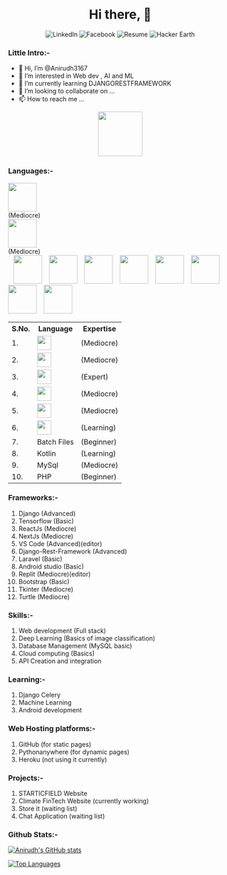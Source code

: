 <h1 align="center"> Hi there, 👋 </h1>


<div id="shields-img" align="center">
    <img src="https://img.shields.io/badge/LinkedIn-13followers-blue?style=social&logo=linkedin" alt="LinkedIn">
    <img src="https://img.shields.io/badge/Facebook-150+friends-blue?style=social&logo=facebook" alt="Facebook">
    <img src="https://img.shields.io/badge/-Resume-222?style=flat&logo=resume" alt="Resume">
    <img src="https://img.shields.io/badge/-Hacker%20earth-blue?style=flat&logo=hackerearth" alt="Hacker Earth">
 </div>

### Little Intro:-
- 👋 Hi, I’m @Anirudh3167
- 👀 I’m interested in Web dev , AI and ML
- 🌱 I’m currently learning DJANGORESTFRAMEWORK 
- 💞️ I’m looking to collaborate on ...
- 📫 How to reach me ...

<!---
Anirudh3167/Anirudh3167 is a ✨ special ✨ repository because its `README.md` (this file) appears on your GitHub profile.
You can click the Preview link to take a look at your changes.
--->
<div id="header" align="center">
  <img src="https://media.giphy.com/media/M9gbBd9nbDrOTu1Mqx/giphy.gif" width="100"/>
</div>

### Languages:-
<div id="lang-icons" align="left" style="display:inline;">
    <span id="lang1" height="80" width="70">
        <img height="64" width="64" src="https://cdn.simpleicons.org/c" /> <br>
        (Mediocre)
    </div>  &nbsp;&nbsp;
    <div id="lang2">
        <img height="64" width="64" src="https://cdn.simpleicons.org/c++" /> <br>
        (Mediocre)
    </div>  &nbsp;&nbsp;
    <img height="64" width="64" src="https://cdn.simpleicons.org/python" /> &nbsp;&nbsp;
    <img height="64" width="64" src="https://cdn.simpleicons.org/html" /> &nbsp;&nbsp;
    <img height="64" width="64" src="https://cdn.simpleicons.org/css" /> &nbsp;&nbsp;
    <img height="64" width="64" src="https://cdn.simpleicons.org/javascript" /> &nbsp;&nbsp;
    <img height="64" width="64" src="https://cdn.simpleicons.org/batchfiles" /> &nbsp;&nbsp;
    <img height="64" width="64" src="https://cdn.simpleicons.org/kotlin" /> &nbsp;&nbsp;
    <img height="64" width="64" src="https://cdn.simpleicons.org/mysql" /> &nbsp;&nbsp;
    <img height="64" width="64" src="https://cdn.simpleicons.org/php" /> &nbsp;&nbsp;
</div>

<table>
  <tr>
    <th> S.No. </th> <th> Language </th> <th> Expertise </th>
  </tr>
  <tr>
    <td> 1. </td> <td><img height="32" width="32" src="https://cdn.simpleicons.org/C" /> </td> <td>(Mediocre)</td>
  </tr>
  <tr>
    <td> 2. </td> <td><img height="32" width="32" src="https://cdn.simpleicons.org/c++" /></td> <td>(Mediocre)</td>
  </tr>
  <tr>
    <td> 3. </td> <td><img height="32" width="32" src="https://cdn.simpleicons.org/python" /> </td> <td>(Expert)</td>
  </tr>
  <tr>
    <td> 4. </td> <td><img height="32" width="32" src="https://cdn.simpleicons.org/html" /> </td> <td>(Mediocre)</td>
  </tr>
  <tr>
    <td> 5. </td> <td><img height="32" width="32" src="https://cdn.simpleicons.org/css" /> </td> <td>(Mediocre)</td>
  </tr>
  <tr>
    <td> 6. </td> <td><img height="32" width="32" src="https://cdn.simpleicons.org/javascript" /> </td> <td>(Learning)</td>
  </tr>
  <tr>
    <td> 7. </td> <td>Batch Files </td> <td>(Beginner)</td>
  </td>
  <tr>
    <td> 8. </td> <td>Kotlin </td> <td>(Learning)</td>
  </tr>
  <tr>
    <td> 9. </td> <td>MySql </td> <td>(Mediocre)</td>
  </tr>
  <tr>
    <td> 10. </td> <td>PHP </td> <td>(Beginner)</td>
  </tr>
</table>
<!---
2. C++ (Mediocre)
3. Python (Expert)
4. Html (Mediocre)
5. Css (Mediocre)
6. JavaScript (learning)
7. Batch files (Beginner)
8. Kotlin (learning)
9. MySQL (Mediocre)
10. PHP (Beginner)
---!>

### Frameworks:-
1. Django (Advanced)
2. Tensorflow (Basic)
3. ReactJs (Mediocre)
4. NextJs (Mediocre)
5. VS Code (Advanced)(editor)
6. Django-Rest-Framework (Advanced)
7. Laravel (Basic)
8. Android studio (Basic)
9. Replit (Mediocre)(editor)
10. Bootstrap (Basic)
11. Tkinter (Mediocre)
12. Turtle (Mediocre)

### Skills:-
1. Web development (Full stack)
2. Deep Learning (Basics of image classification)
3. Database Management (MySQL basic)
4. Cloud computing (Basics)
5. API Creation and integration 

### Learning:-
1. Django Celery
2. Machine Learning
3. Android development

### Web Hosting platforms:-
1. GitHub (for static pages)
2. Pythonanywhere (for dynamic pages)
3. Heroku (not using it currently)

### Projects:-
1. STARTICFIELD Website
2. Climate FinTech Website (currently working)
3. Store it (waiting list)
4. Chat Application (waiting list)

### Github Stats:-
[![Anirudh's GitHub stats](https://github-readme-stats.vercel.app/api?username=anirudh3167)](https://github.com/anirudh3167/github-readme-stats)

[![Top Languages](https://github-readme-stats.vercel.app/api/top-langs/?username=anirudh3167)](https://github.com/anirudh3167/github-readme-stats)

